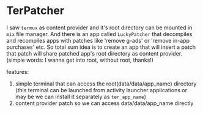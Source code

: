 # TerPatcher
I saw `termux` as content provider and it's root directory can be mounted in `mix` file manager.  And there is an app called `LuckyPatcher` that decompiles and recompiles apps with patches like 'remove g-ads' or 'remove in-app purchases' etc. So total sum idea is to create an app that will insert a patch that patch will share patched app's root directory as content provider. (simple words: I wanna get into root, without root, thanks!)

features:
1. simple terminal that can access the root(data/data/app_name) directory (this terminal can be launched from activity launcher applications or may be we can install it separately as `ter_app_name`)
2. content provider patch so we can access data/data/app_name directly

